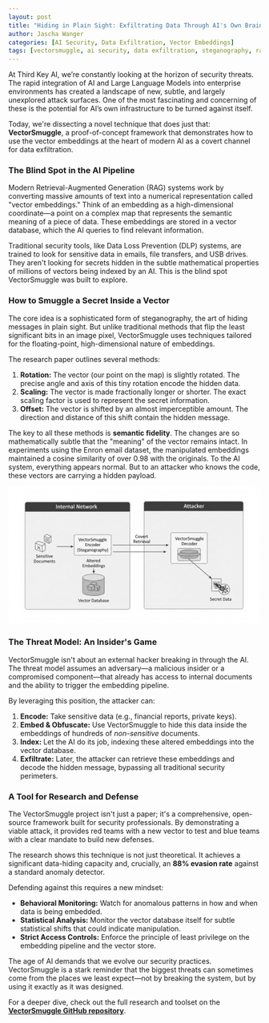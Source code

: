 ```yaml
---
layout: post
title: "Hiding in Plain Sight: Exfiltrating Data Through AI's Own Brain"
author: Jascha Wanger
categories: [AI Security, Data Exfiltration, Vector Embeddings]
tags: [vectorsmuggle, ai security, data exfiltration, steganography, rag, llm]
---
```


At Third Key AI, we’re constantly looking at the horizon of security threats. The rapid integration of AI and Large Language Models into enterprise environments has created a landscape of new, subtle, and largely unexplored attack surfaces. One of the most fascinating and concerning of these is the potential for AI’s own infrastructure to be turned against itself.

Today, we're dissecting a novel technique that does just that: **VectorSmuggle**, a proof-of-concept framework that demonstrates how to use the vector embeddings at the heart of modern AI as a covert channel for data exfiltration.

### The Blind Spot in the AI Pipeline

Modern Retrieval-Augmented Generation (RAG) systems work by converting massive amounts of text into a numerical representation called "vector embeddings." Think of an embedding as a high-dimensional coordinate—a point on a complex map that represents the semantic meaning of a piece of data. These embeddings are stored in a vector database, which the AI queries to find relevant information.

Traditional security tools, like Data Loss Prevention (DLP) systems, are trained to look for sensitive data in emails, file transfers, and USB drives. They aren't looking for secrets hidden in the subtle mathematical properties of millions of vectors being indexed by an AI. This is the blind spot VectorSmuggle was built to explore.

### How to Smuggle a Secret Inside a Vector

The core idea is a sophisticated form of steganography, the art of hiding messages in plain sight. But unlike traditional methods that flip the least significant bits in an image pixel, VectorSmuggle uses techniques tailored for the floating-point, high-dimensional nature of embeddings.

The research paper outlines several methods:

1.  **Rotation:** The vector (our point on the map) is slightly rotated. The precise angle and axis of this tiny rotation encode the hidden data.
2.  **Scaling:** The vector is made fractionally longer or shorter. The exact scaling factor is used to represent the secret information.
3.  **Offset:** The vector is shifted by an almost imperceptible amount. The direction and distance of this shift contain the hidden message.

The key to all these methods is **semantic fidelity**. The changes are so mathematically subtle that the "meaning" of the vector remains intact. In experiments using the Enron email dataset, the manipulated embeddings maintained a cosine similarity of over 0.98 with the originals. To the AI system, everything appears normal. But to an attacker who knows the code, these vectors are carrying a hidden payload.

![VectorSmuggle Diagram](/blog/images/vectorsmuggle-diagram.png)
### The Threat Model: An Insider's Game

VectorSmuggle isn't about an external hacker breaking in through the AI. The threat model assumes an adversary—a malicious insider or a compromised component—that already has access to internal documents and the ability to trigger the embedding pipeline.

By leveraging this position, the attacker can:
1.  **Encode:** Take sensitive data (e.g., financial reports, private keys).
2.  **Embed & Obfuscate:** Use VectorSmuggle to hide this data inside the embeddings of hundreds of *non-sensitive* documents.
3.  **Index:** Let the AI do its job, indexing these altered embeddings into the vector database.
4.  **Exfiltrate:** Later, the attacker can retrieve these embeddings and decode the hidden message, bypassing all traditional security perimeters.

### A Tool for Research and Defense

The VectorSmuggle project isn't just a paper; it's a comprehensive, open-source framework built for security professionals. By demonstrating a viable attack, it provides red teams with a new vector to test and blue teams with a clear mandate to build new defenses.

The research shows this technique is not just theoretical. It achieves a significant data-hiding capacity and, crucially, an **88% evasion rate** against a standard anomaly detector.

Defending against this requires a new mindset:
* **Behavioral Monitoring:** Watch for anomalous patterns in how and when data is being embedded.
* **Statistical Analysis:** Monitor the vector database itself for subtle statistical shifts that could indicate manipulation.
* **Strict Access Controls:** Enforce the principle of least privilege on the embedding pipeline and the vector store.

The age of AI demands that we evolve our security practices. VectorSmuggle is a stark reminder that the biggest threats can sometimes come from the places we least expect—not by breaking the system, but by using it exactly as it was designed.

For a deeper dive, check out the full research and toolset on the **[VectorSmuggle GitHub repository](https://github.com/jaschadub/VectorSmuggle)**.